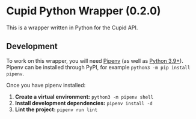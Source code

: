 # Cupid Python Wrapper (0.2.0)

This is a wrapper written in Python for the Cupid API.

## Development

To work on this wrapper, you will need [Pipenv](https://pypi.org/project/pipenv/) (as well as [Python 3.9+](https://www.python.org/downloads/)).
Pipenv can be installed through PyPI, for example `python3 -m pip install pipenv`.

Once you have pipenv installed:

1. **Create a virtual environment:** `python3 -m pipenv shell`
3. **Install development dependencies:** `pipenv install -d`
3. **Lint the project:** `pipenv run lint`
